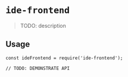# `ide-frontend`

> TODO: description

## Usage

```
const ideFrontend = require('ide-frontend');

// TODO: DEMONSTRATE API
```
